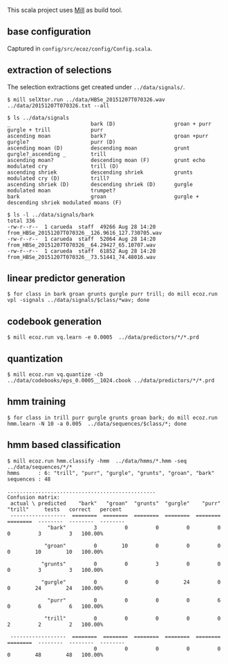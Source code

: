 This scala project uses [Mill](http://www.lihaoyi.com/mill/) as build tool.


## base configuration

Captured in `config/src/ecoz/config/Config.scala`.

## extraction of selections

The selection extractions get created under `../data/signals/`.

    $ mill selXtor.run ../data/HBSe_20151207T070326.wav ../data/20151207T070326.txt --all

    $ ls ../data/signals
    _                          bark (D)                   groan + purr               gurgle + trill             purr
    ascending moan             bark?                      groan +purr                gurgle?                    purr (D)
    ascending moan (D)         descending moan            grunt                      gurgle?_ascending _        trill
    ascending moan?            descending moan (F)        grunt echo                 modulated cry              trill (D)
    ascending shriek           descending shriek          grunts                     modulated cry (D)          trill?
    ascending shriek (D)       descending shriek (D)      gurgle                     modulated moan             trumpet?
    bark                       groan                      gurgle + descending shriek modulated moans (F)

    $ ls -l ../data/signals/bark
    total 336
    -rw-r--r--  1 carueda  staff  49266 Aug 28 14:20 from_HBSe_20151207T070326__126.9616_127.730705.wav
    -rw-r--r--  1 carueda  staff  52064 Aug 28 14:20 from_HBSe_20151207T070326__64.29427_65.10707.wav
    -rw-r--r--  1 carueda  staff  61852 Aug 28 14:20 from_HBSe_20151207T070326__73.51441_74.48016.wav

## linear predictor generation

    $ for class in bark groan grunts gurgle purr trill; do mill ecoz.run vpl -signals ../data/signals/$class/*wav; done

## codebook generation

    $ mill ecoz.run vq.learn -e 0.0005  ../data/predictors/*/*.prd

## quantization

    $ mill ecoz.run vq.quantize -cb ../data/codebooks/eps_0.0005__1024.cbook ../data/predictors/*/*.prd

## hmm training

    $ for class in trill purr gurgle grunts groan bark; do mill ecoz.run hmm.learn -N 10 -a 0.005  ../data/sequences/$class/*; done

## hmm based classification

    $ mill ecoz.run hmm.classify -hmm  ../data/hmms/*.hmm -seq ../data/sequences/*/*
    hmms      : 6: "trill", "purr", "gurgle", "grunts", "groan", "bark"
    sequences : 48

    ................................................
    Confusion matrix:
     actual \ predicted    "bark"   "groan"  "grunts"  "gurgle"    "purr"   "trill"     tests   correct   percent
     ------------------  ========  ========  ========  ========  ========  ========  --------  --------  --------
                 "bark"         3         0         0         0         0         0         3         3   100.00%

                "groan"         0        10         0         0         0         0        10        10   100.00%

               "grunts"         0         0         3         0         0         0         3         3   100.00%

               "gurgle"         0         0         0        24         0         0        24        24   100.00%

                 "purr"         0         0         0         0         6         0         6         6   100.00%

                "trill"         0         0         0         0         0         2         2         2   100.00%

     ------------------  ========  ========  ========  ========  ========  ========  --------  --------  --------
                                0         0         0         0         0         0        48        48   100.00%
